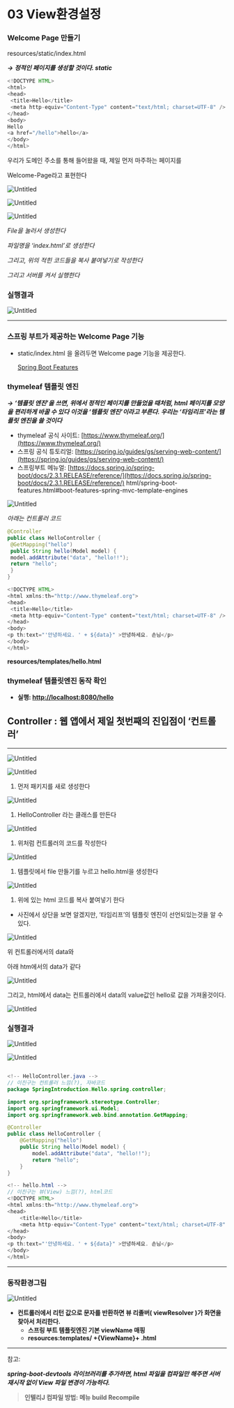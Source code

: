 # 03 View환경설정

### Welcome Page 만들기

resources/static/index.html

***→ 정적인 페이지를 생성할 것이다. static***

```java
<!DOCTYPE HTML>
<html>
<head>
 <title>Hello</title>
 <meta http-equiv="Content-Type" content="text/html; charset=UTF-8" />
</head>
<body>
Hello
<a href="/hello">hello</a>
</body>
</html>
```

우리가 도메인 주소를 통해 들어왔을 때, 제일 먼저 마주하는 페이지를

Welcome-Page라고 표현한다

![Untitled](03%20View%E1%84%92%E1%85%AA%E1%86%AB%20b92d6/Untitled.png)

![Untitled](03%20View%E1%84%92%E1%85%AA%E1%86%AB%20b92d6/Untitled%201.png)

![Untitled](03%20View%E1%84%92%E1%85%AA%E1%86%AB%20b92d6/Untitled%202.png)

*File을 눌러서 생성한다*

*파일명을 ‘index.html’로 생성한다*

*그리고, 위의 적힌 코드들을 복사 붙여넣기로 작성한다*

*그리고 서버를 켜서 실행한다*

### 실행결과

![Untitled](03%20View%E1%84%92%E1%85%AA%E1%86%AB%20b92d6/Untitled%203.png)

---

### 스프링 부트가 제공하는 Welcome Page 기능

- static/index.html 을 올려두면 Welcome page 기능을 제공한다.
    
    [Spring Boot Features](https://docs.spring.io/spring-boot/docs/2.3.1.RELEASE/reference/html/spring-boot-features.html#boot-features-spring-mvc-welcome-page)
    

### thymeleaf 템플릿 엔진

***→ ‘템플릿 엔진’을 쓰면, 위에서 정적인 페이지를 만들었을 때처럼, html 페이지를 모양을 편리하게 바꿀 수 있다 이것을 ‘템플릿 엔진’이라고 부른다. 우리는 ‘타임리프’라는 템플릿 엔진을 쓸 것이다***

- thymeleaf 공식 사이트: [https://www.thymeleaf.org/](https://www.thymeleaf.org/)
- 스프링 공식 튜토리얼: [https://spring.io/guides/gs/serving-web-content/](https://spring.io/guides/gs/serving-web-content/)
- 스프링부트 메뉴얼: [https://docs.spring.io/spring-boot/docs/2.3.1.RELEASE/reference/](https://docs.spring.io/spring-boot/docs/2.3.1.RELEASE/reference/)
html/spring-boot-features.html#boot-features-spring-mvc-template-engines

![Untitled](03%20View%E1%84%92%E1%85%AA%E1%86%AB%20b92d6/Untitled%204.png)

*아래는 컨트롤러 코드*

```java
@Controller
public class HelloController {
 @GetMapping("hello")
 public String hello(Model model) {
 model.addAttribute("data", "hello!!");
 return "hello";
 }
}
```

```java
<!DOCTYPE HTML>
<html xmlns:th="http://www.thymeleaf.org">
<head>
 <title>Hello</title>
 <meta http-equiv="Content-Type" content="text/html; charset=UTF-8" />
</head>
<body>
<p th:text="'안녕하세요. ' + ${data}" >안녕하세요. 손님</p>
</body>
</html>
```

**resources/templates/hello.html**

### thymeleaf 템플릿엔진 동작 확인

- **실행: [http://localhost:8080/hello](http://localhost:8080/hello)**

## Controller : 웹 앱에서 제일 첫번째의 진입점이 ‘컨트롤러’

---

![Untitled](03%20View%E1%84%92%E1%85%AA%E1%86%AB%20b92d6/Untitled%205.png)

![Untitled](03%20View%E1%84%92%E1%85%AA%E1%86%AB%20b92d6/Untitled%206.png)

1. 먼저 패키지를 새로 생성한다

![Untitled](03%20View%E1%84%92%E1%85%AA%E1%86%AB%20b92d6/Untitled%207.png)

1. HelloController 라는 클래스를 만든다

![Untitled](03%20View%E1%84%92%E1%85%AA%E1%86%AB%20b92d6/Untitled%208.png)

1. 위처럼 컨트롤러의 코드를 작성한다

![Untitled](03%20View%E1%84%92%E1%85%AA%E1%86%AB%20b92d6/Untitled%209.png)

1. 템플릿에서 file 만들기를 누르고 hello.html을 생성한다

![Untitled](03%20View%E1%84%92%E1%85%AA%E1%86%AB%20b92d6/Untitled%2010.png)

1. 위에 있는 html 코드를 복사 붙여넣기 한다
- 사진에서 상단을 보면 알겠지만, ‘타임리프’의 템플릿 엔진이 선언되있는것을 알 수 있다.

![Untitled](03%20View%E1%84%92%E1%85%AA%E1%86%AB%20b92d6/Untitled%2011.png)

위 컨트롤러에서의 data와

아래 htm에서의 data가 같다

![Untitled](03%20View%E1%84%92%E1%85%AA%E1%86%AB%20b92d6/Untitled%2012.png)

그리고, html에서 data는 컨트롤러에서 data의 value값인 hello로 값을 가져올것이다.

![Untitled](03%20View%E1%84%92%E1%85%AA%E1%86%AB%20b92d6/Untitled%2013.png)

### 실행결과

![Untitled](03%20View%E1%84%92%E1%85%AA%E1%86%AB%20b92d6/Untitled%2014.png)

![Untitled](03%20View%E1%84%92%E1%85%AA%E1%86%AB%20b92d6/Untitled%2015.png)

```java

<!-- HelloController.java -->
// 이친구는 컨트롤러 느낌(?), 자바코드
package SpringIntroduction.Hello.spring.controller;

import org.springframework.stereotype.Controller;
import org.springframework.ui.Model;
import org.springframework.web.bind.annotation.GetMapping;

@Controller
public class HelloController {
    @GetMapping("hello")
    public String hello(Model model) {
        model.addAttribute("data", "hello!!");
        return "hello";
    }
}
```

```java
<!-- hello.html -->
// 이친구는 뷰(View) 느낌(?), html코드
<!DOCTYPE HTML>
<html xmlns:th="http://www.thymeleaf.org">
<head>
    <title>Hello</title>
    <meta http-equiv="Content-Type" content="text/html; charset=UTF-8" />
</head>
<body>
<p th:text="'안녕하세요. ' + ${data}" >안녕하세요. 손님</p>
</body>
</html>
```

---

### 동작환경그림

![Untitled](03%20View%E1%84%92%E1%85%AA%E1%86%AB%20b92d6/Untitled%2016.png)

- **컨트롤러에서 리턴 값으로 문자를 반환하면 뷰 리졸버( viewResolver )가 화면을 찾아서 처리한다.**
    - **스프링 부트 템플릿엔진 기본 viewName 매핑**
    - **resources:templates/ +{ViewName}+ .html**
    

---

참고: 

***spring-boot-devtools 라이브러리를 추가하면, html 파일을 컴파일만 해주면 서버 재시작 없이 View 파일 변경이 가능하다.***

> **인텔리J 컴파일 방법: 메뉴 build Recompile**
>